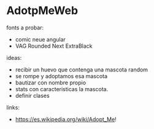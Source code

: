 # AdotpMeWeb
 
fonts a probar:

- comic neue angular
- VAG Rounded Next ExtraBlack


ideas:

- recibir un huevo que contenga una mascota random
- se rompe y adoptamos esa mascota
- bautizar con nombre propio
- stats con caracteristicas la mascota.
- definir clases

links:

- https://es.wikipedia.org/wiki/Adopt_Me!
